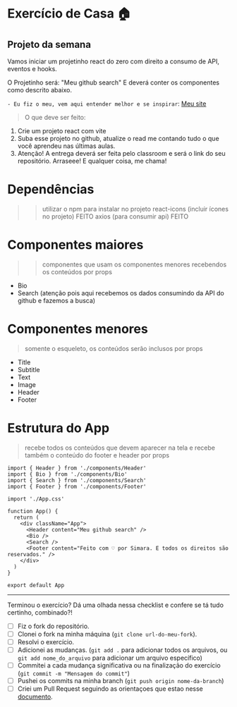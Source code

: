 # Exercício de Casa 🏠 

## Projeto da semana

Vamos iniciar um projetinho react do zero com direito a consumo de API, eventos e hooks.

O Projetinho será: "Meu github search"
E deverá conter os componentes como descrito abaixo.

`- Eu fiz o meu, vem aqui entender melhor e se inspirar`: [Meu site](https://projetinho-react3.netlify.app/) 

> O que deve ser feito:
1) Crie um projeto react com vite
2) Suba esse projeto no github, atualize o read me contando tudo o que você aprendeu nas últimas aulas. 
3) Atenção! A entrega deverá ser feita pelo classroom e será o link do seu repositório. Arraseee! E qualquer coisa, me chama!

# Dependências
>> utilizar o npm para instalar no projeto
react-icons (incluir ícones no projeto) FEITO
axios (para consumir api) FEITO

# Componentes maiores
>> componentes que usam os componentes menores recebendos os conteúdos por props

* Bio 
* Search (atenção pois aqui recebemos os dados consumindo da API do github e fazemos a busca)

# Componentes menores

> somente o esqueleto, os conteúdos serão inclusos por props

* Title 
* Subtitle
* Text
* Image
* Header
* Footer

# Estrutura do App

> recebe todos os conteúdos que devem aparecer na tela e recebe também o conteúdo do footer e header por props


```
import { Header } from './components/Header'
import { Bio } from './components/Bio'
import { Search } from './components/Search'
import { Footer } from './components/Footer'

import './App.css'

function App() {
  return (
    <div className="App">
      <Header content="Meu github search" />
      <Bio />
      <Search />
      <Footer content="Feito com ♡ por Simara. E todos os direitos são reservados." />
    </div>
  )
}

export default App

```
---

Terminou o exercício? Dá uma olhada nessa checklist e confere se tá tudo certinho, combinado?!

- [ ] Fiz o fork do repositório.
- [ ] Clonei o fork na minha máquina (`git clone url-do-meu-fork`).
- [ ] Resolvi o exercício.
- [ ] Adicionei as mudanças. (`git add .` para adicionar todos os arquivos, ou `git add nome_do_arquivo` para adicionar um arquivo específico)
- [ ] Commitei a cada mudança significativa ou na finalização do exercício (`git commit -m "Mensagem do commit"`)
- [ ] Pushei os commits na minha branch (`git push origin nome-da-branch`)
- [ ] Criei um Pull Request seguindo as orientaçoes que estao nesse [documento](https://github.com/mflilian/repo-example/blob/main/exercicios/para-casa/instrucoes-pull-request.md).
